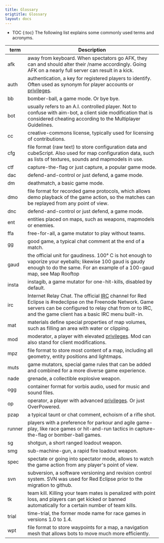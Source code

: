 ```yaml
---
title: Glossary
origtitle: Glossary
layout: docs
---
```

* TOC
{:toc}
The following list explains some commonly used terms and acronyms.

 term   | Description 
--------|-------------
 afk 	 | away from keyboard. When spectators go AFK, they can and should alter their /name accordingly. Going AFK on a nearly full server can result in a kick. 
 auth 	 | authentication, a key for registered players to identify. Often used as synonym for player accounts or [privileges](Privileges). 
 bb 	 | bomber-ball, a game mode. Or bye bye. 
 bot 	 | usually refers to an A.I. controlled player. Not to confuse with aim-bot, a client side modification that is considered cheating according to the Multiplayer Guidelines. 
 cc 	 | creative-commons license, typically used for licensing of contributions. 
 cfg 	 | file format (raw text) to store configuration data and cubeScript. Also used for map configuration data, such as lists of textures, sounds and mapmodels in use. 
 ctf 	 | capture-the-flag or just capture, a popular game mode. 
 dac 	 | defend-and-control or just defend, a game mode. 
 dm 	 | deathmatch, a basic game mode. 
 dmo 	 | file format for recorded game protocols, which allows demo playback of the game action, so the matches can be replayed from any point of view. 
 dnc 	 | defend-and-control or just defend, a game mode. 
 ent 	 | entities placed on maps, such as weapons, mapmodels or enemies. 
 ffa 	 | free-for-all, a game mutator to play without teams. 
 gg 	 | good game, a typical chat comment at the end of a match. 
 gaud 	 | the official unit for gaudiness. 100° C is hot enough to vaporize your eyeballs; likewise 100 gaud is gaudy enough to do the same. For an example of a 100-gaud map, see Map Rooftop 
 insta  | 	instagib, a game mutator for one-hit-kills, disabled by default. 
 irc 	 | Internet Relay Chat. The official [IRC](IRC) channel for Red Eclipse is #redeclipse on the Freenode Network. Game servers can be configured to relay chat from or to IRC, and the game client has a basic IRC menu built-in. 
 mat 	 | materials define special properties of map volumes, such as filling an area with water or clipping. 
 mod 	 | moderator, a player with elevated [privileges](Privileges). Mod can also stand for client modifications. 
 mpz 	 | file format to store most content of a map, including all geometry, entity positions and lightmaps. 
 muts 	 | game mutators, special game rules that can be added and combined for a more diverse game experience. 
 nade 	 | grenade, a collectible explosive weapon. 
 ogg 	 | container format for vorbis audio, used for music and sound files. 
 op 	 | operator, a player with advanced [privileges](Privileges). Or just OverPowered. 
 pzap 	 | a typical taunt or chat comment, echoism of a rifle shot. 
 runner |  	players with a preference for parkour and agile game-play, like race games or hit-and-run tactics in capture-the-flag or bomber-ball games. 
 sg 	 | shotgun, a short ranged loadout weapon. 
 smg 	 | sub-machine-gun, a rapid fire loadout weapon. 
 spec 	 | spectate or going into spectator mode, allows to watch the game action from any player's point of view. 
 svn 	 | subversion, a software versioning and revision control system. SVN was used for Red Eclipse prior to the migration to github. 
 tk 	 | team kill. Killing your team mates is penalized with point loss, and players can get kicked or banned automatically for a certain number of team kills. 
 trial  | 	time-trial, the former mode name for race games in versions 1.0 to 1.4. 
 wpt 	 | file format to store waypoints for a map, a navigation mesh that allows bots to move much more efficiently. 